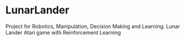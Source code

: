 # LunarLander
Project for Robotics, Manipulation, Decision Making and Learning. Lunar Lander Atari game with Reinforcement Learning
